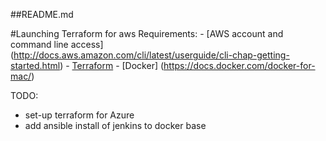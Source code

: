 ##README.md

#Launching Terraform for aws
Requirements:
    - [AWS account and command line access] (http://docs.aws.amazon.com/cli/latest/userguide/cli-chap-getting-started.html)
    - [Terraform](https://www.terraform.io/intro/getting-started/install.html)
    - [Docker] (https://docs.docker.com/docker-for-mac/)

TODO:
- set-up terraform for Azure
- add ansible install of jenkins to docker base